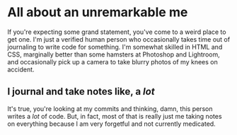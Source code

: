 # All about an unremarkable me
If you're expecting some grand statement, you've come to a weird place to get one. I'm just a verified human person who occasionally takes time out of journaling to write code for something. I'm somewhat skilled in HTML and CSS, marginally better than some hamsters at Photoshop and Lightroom, and occasionally pick up a camera to take blurry photos of my knees on accident.

## I journal and take notes like, a *lot*
It's true, you're looking at my commits and thinking, damn, this person writes a *lot* of code. But, in fact, most of that is really just me taking notes on everything because I am very forgetful and not currently medicated.
